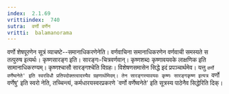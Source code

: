 ```yaml
---
index:  2.1.69
vrittiindex:  740
sutra:  वर्णो वर्णेन
vritti:  balamanorama 
---
```


वर्णो शेषपूरणेन सूत्रं व्याचष्टे--समानाधिकरणेनेति। वर्णवाचिना समानाधिकरणेन वर्णवाची समस्यते स तत्पुरुष इत्यर्थः। कृष्णसारङ्ग इति। सारङ्गः-चित्रवर्णवान्। कृष्णशब्दः कृष्णावयवके लाक्षणिक इति सामानाधिकरण्यम्। कृष्णश्चासौ सारङ्गश्चेति विग्रहः। विशेषणसमासेन सिद्धे इदं प्रपञ्चार्थमेव। यत्तु `वर्णो वर्णेष्वनेते' इति स्वरविधौ प्रतिपदोक्तत्वादस्यैव ग्रहणार्थमिदम्। तेन सारङ्गस्यावयवः कृष्णः सारङ्गकृष्ण इत्यत्र `वर्णो वर्णेषु' इति स्वरो नेति, तच्चिन्त्यं, कर्मधारयस्वरप्रकरणे `वर्णो वर्णेष्वनेते' इति सूत्रस्य पाठेनैव सिद्धेरिति दिक्। 

